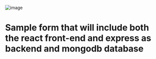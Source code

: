 ![image](https://github.com/rcramh/Front_Back_DB/assets/131397354/3d8e00f6-bc28-49d4-ad2b-ba9bbd679971)
<h1>
  Sample form that will include both the react front-end and express as backend and mongodb database
</h1>
